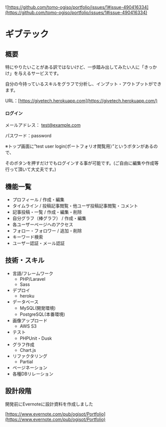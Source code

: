 ![https://github.com/tomo-ogiso/portfolio/issues/1#issue-490416334](https://github.com/tomo-ogiso/portfolio/issues/1#issue-490416334)

# ギブテック
## 概要

特にやりたいことがある訳ではないけど、一歩踏み出してみたい人に「きっかけ」を与えるサービスです。

自分の今持っているスキルをグラフで分析し、インプット・アウトプットができます。

URL：[https://givetech.herokuapp.com](https://givetech.herokuapp.com/)

#### ログイン

メールアドレス： test@example.com

パスワード：password

※トップ画面に”test user login(ポートフォリオ閲覧用）”というボタンがあるので、 

そのボタンを押すだけでもログインする事が可能です。(ご自由に編集や作成等行って頂いて大丈夫です。) 

## 機能一覧 

- プロフィール / 作成・編集
- タイムライン / 投稿記事閲覧・他ユーザ投稿記事閲覧・コメント
- 記事投稿・一覧 / 作成・編集・削除
- 自分グラフ（棒グラフ） / 作成・編集
- 各ユーザーページへのアクセス
- フォロー・フォロワー / 追加・削除
- キーワード検索
- ユーザー認証・メール認証

## 技術・スキル

- 言語/フレームワーク
  - PHP/Laravel
  - Sass
- デプロイ
  - heroku
- データベース
  - MySQL(開発環境)
  - PostgreSQL(本番環境)
- 画像アップロード
  - AWS S3
- テスト
  - PHPUnit・Dusk
- グラフ作成
  - Chart.js
- リファクタリング
  - Partial
- ページネーション
- 各種DBリレーション

## 設計段階
開発前にEvernoteに設計資料を作成しました

[https://www.evernote.com/pub/ogisot/Portfolio](https://www.evernote.com/pub/ogisot/Portfolio)
